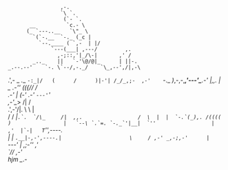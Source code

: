                      ,-.                       
                     `\ `.                     
                      (`- `.                   
           __          `c.- \                  
          (_ `---..__   `\"_ \                 
            `(`-.__  `-._ (_c |                
              `--.____ ( `,-  | |/             
                  `---(___| ,---/         ,.   
                    ,-;::,'|_/\-|       ,' /   
            _.._    ||   `-'\@/@|_      | ||-. 
    _.--.--'    `-. \`--/,-._/    `\_,--',/|,-\
  .',- _     _.__  `-:_|/   (      /      )|-'|
 /_/_,;-  ,-'    `-._ _)_,-,-,___,'---'\___.-' 
 |___,,.  | _    _.-'' ((_{_// /               
 \.-'  | (-' \.-'       `---'`'                
    ,-'\__>  /|         /                      
  .',-'/|.   \ \        |                      
 / / _|``.`.  `/\_     /|  ,,.                 
/  \  |  |  `-.`(_),. /((((   )                
|   `--\ `.`=. `-._`'|__|  `''                 
|  ,'  |`-|   T``'',----.                      
|      |  `.__|-,-',----.|                     
\     / ,-' _,-;,-'      |                     
 `---'  | ,;-''       _,'                      
        `//       _,-'                         
hjm      \____.-
